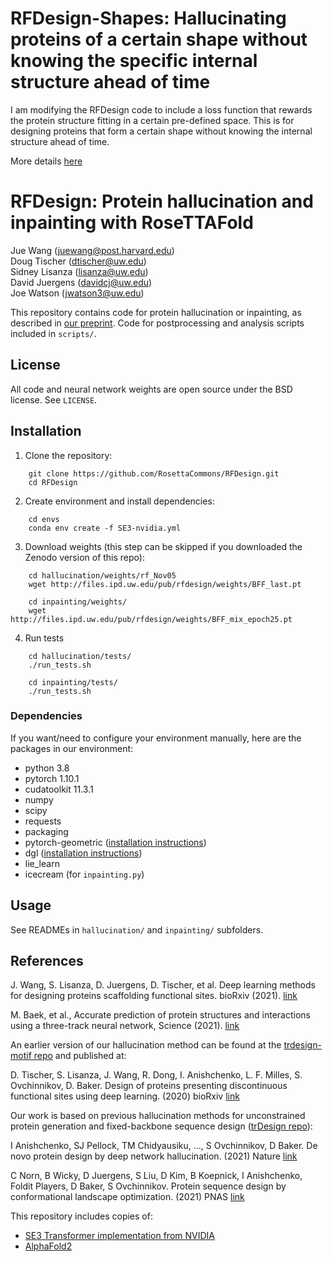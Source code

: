 # RFDesign-Shapes: Hallucinating proteins of a certain shape without knowing the specific internal structure ahead of time

I am modifying the RFDesign code to include a loss function that rewards the protein structure fitting in a certain pre-defined space.  This is for designing proteins that form a certain shape without knowing the internal structure ahead of time.

More details [here](https://joseph-vineland.github.io/2022/07/21/Designing-proteins-of-a-certain-shape-without-knowing-the-specific-internal-structure-ahead-of-time.html)

# RFDesign: Protein hallucination and inpainting with RoseTTAFold
Jue Wang (juewang@post.harvard.edu)    
Doug Tischer (dtischer@uw.edu)    
Sidney Lisanza (lisanza@uw.edu)    
David Juergens (davidcj@uw.edu)    
Joe Watson (jwatson3@uw.edu)    

This repository contains code for protein hallucination or inpainting, as
described in [our
preprint](https://www.biorxiv.org/content/10.1101/2021.11.10.468128v2). Code
for postprocessing and analysis scripts included in `scripts/`.


## License

All code and neural network weights are open source under the BSD license. See `LICENSE`.

## Installation

1. Clone the repository:
```
    git clone https://github.com/RosettaCommons/RFDesign.git
    cd RFDesign
```

2. Create environment and install dependencies:

```
    cd envs
    conda env create -f SE3-nvidia.yml
```

3. Download weights (this step can be skipped if you downloaded the Zenodo version of this repo):
```
    cd hallucination/weights/rf_Nov05
    wget http://files.ipd.uw.edu/pub/rfdesign/weights/BFF_last.pt

    cd inpainting/weights/
    wget http://files.ipd.uw.edu/pub/rfdesign/weights/BFF_mix_epoch25.pt
```

4. Run tests
```
    cd hallucination/tests/
    ./run_tests.sh

    cd inpainting/tests/
    ./run_tests.sh
```

### Dependencies
If you want/need to configure your environment manually, here are the packages in our environment:

 - python 3.8
 - pytorch 1.10.1
 - cudatoolkit 11.3.1
 - numpy
 - scipy
 - requests
 - packaging
 - pytorch-geometric ([installation instructions](https://pytorch-geometric.readthedocs.io/en/latest/notes/installation.html))
 - dgl ([installation instructions](https://www.dgl.ai/pages/start.html))
 - lie_learn
 - icecream (for `inpainting.py`)

## Usage

See READMEs in `hallucination/` and `inpainting/` subfolders.

## References

J. Wang, S. Lisanza, D. Juergens, D. Tischer, et al. Deep learning methods for designing proteins scaffolding functional sites. bioRxiv (2021). [link](https://www.biorxiv.org/content/10.1101/2021.11.10.468128v2)

M. Baek, et al., Accurate prediction of protein structures and interactions using a three-track neural network, Science (2021). [link](https://www.science.org/doi/10.1126/science.abj8754)

An earlier version of our hallucination method can be found at the [trdesign-motif repo](https://github.com/dtischer/trdesign-motif) and published at:

D. Tischer, S. Lisanza, J. Wang, R. Dong, I. Anishchenko, L. F. Milles, S. Ovchinnikov, D. Baker. Design of proteins presenting discontinuous functional sites using deep learning. (2020) bioRxiv [link](https://www.biorxiv.org/content/10.1101/2020.11.29.402743v1)

Our work is based on previous hallucination methods for unconstrained protein generation and fixed-backbone sequence design ([trDesign repo](https://github.com/gjoni/trDesign)):

I Anishchenko, SJ Pellock, TM Chidyausiku, ..., S Ovchinnikov, D Baker. De novo protein design by deep network hallucination. (2021) Nature [link](https://www.nature.com/articles/s41586-021-04184-w)

C Norn, B Wicky, D Juergens, S Liu, D Kim, B Koepnick, I Anishchenko, Foldit Players, D Baker, S Ovchinnikov. Protein sequence design by conformational landscape optimization. (2021) PNAS [link](https://www.pnas.org/content/118/11/e2017228118)

This repository includes copies of: 

 - [SE3 Transformer implementation from NVIDIA](https://github.com/NVIDIA/DeepLearningExamples/tree/master/DGLPyTorch/DrugDiscovery/SE3Transformer)
 - [AlphaFold2](https://github.com/deepmind/alphafold)

